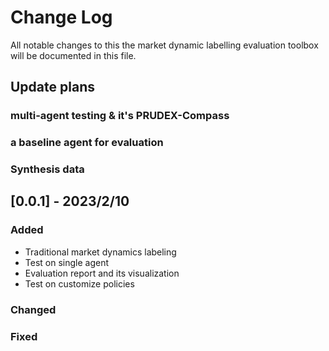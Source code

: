 # Change Log
All notable changes to this the market dynamic labelling evaluation toolbox will be documented in this file.

## Update plans
### multi-agent testing & it's PRUDEX-Compass
### a baseline agent for evaluation

### Synthesis data



## [0.0.1] - 2023/2/10

### Added
- Traditional market dynamics labeling
- Test on single agent
- Evaluation report and its visualization
- Test on customize policies 
 
### Changed

### Fixed

 
